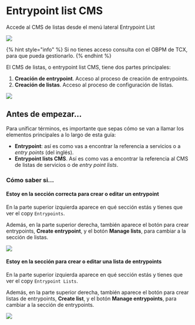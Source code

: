 # Entrypoint list CMS

Accede al CMS de listas desde el menú lateral Entrypoint List

![](.gitbook/assets/entrypoint\_list\_menu\_lateral.png)

{% hint style="info" %}
Si no tienes acceso consulta con el OBPM de TCX, para que pueda gestionarlo.
{% endhint %}

El CMS de listas, o entrypoint list CMS, tiene dos partes principales:

1. **Creación de entrypoint**. Acceso al proceso de creación de entrypoints.
2. **Creación de listas**. Acceso al proceso de configuración de listas.

![](.gitbook/assets/entrypoint\_list\_entrypoint.gif)

## Antes de empezar...

Para unificar términos, es importante que sepas cómo se van a llamar los elementos principales a lo largo de esta guía:

* **Entrypoint**: así es como vas a encontrar la referencia a servicios o a _entry points_ (del inglés).
* **Entrypoint lists CMS**. Así es como vas a encontrar la referencia al CMS de listas de servicios o de _entry point lists_.

### Cómo saber si...

#### Estoy en la sección correcta para crear o editar un entrypoint

En la parte superior izquierda aparece en qué sección estás y tienes que ver el copy `Entrypoints`.

Además, en la parte superior derecha, también aparece el botón para crear entrypoints, **Create entrypoint**, y el botón **Manage lists**, para cambiar a la sección de listas.

![](.gitbook/assets/seccion\_entrypoints.png)

#### Estoy en la sección para crear o editar una lista de entrypoints

En la parte superior izquierda aparece en qué sección estás y tienes que ver el copy `Entrypoint Lists`.

Además, en la parte superior derecha, también aparece el botón para crear listas de entrypoints, **Create list**, y el botón **Manage entrypoints**, para cambiar a la sección de entrypoints.

![](.gitbook/assets/seccion\_listas.png)
